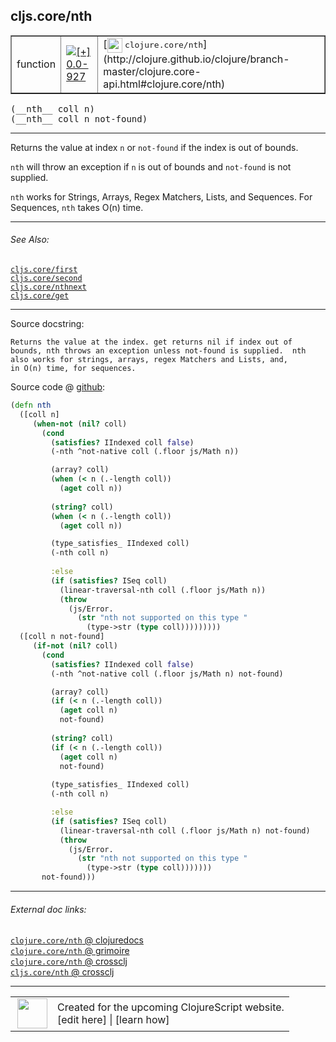 ## cljs.core/nth



 <table border="1">
<tr>
<td>function</td>
<td><a href="https://github.com/cljsinfo/cljs-api-docs/tree/0.0-927"><img valign="middle" alt="[+] 0.0-927" title="Added in 0.0-927" src="https://img.shields.io/badge/+-0.0--927-lightgrey.svg"></a> </td>
<td>
[<img height="24px" valign="middle" src="http://i.imgur.com/1GjPKvB.png"> <samp>clojure.core/nth</samp>](http://clojure.github.io/clojure/branch-master/clojure.core-api.html#clojure.core/nth)
</td>
</tr>
</table>


 <samp>
(__nth__ coll n)<br>
</samp>
 <samp>
(__nth__ coll n not-found)<br>
</samp>

---

Returns the value at index `n` or `not-found` if the index is out of bounds.

`nth` will throw an exception if `n` is out of bounds and `not-found` is not
supplied.

`nth` works for Strings, Arrays, Regex Matchers, Lists, and Sequences. For
Sequences, `nth` takes O(n) time.

---


###### See Also:

[`cljs.core/first`](cljs.core_first.md)<br>
[`cljs.core/second`](cljs.core_second.md)<br>
[`cljs.core/nthnext`](cljs.core_nthnext.md)<br>
[`cljs.core/get`](cljs.core_get.md)<br>

---


Source docstring:

```
Returns the value at the index. get returns nil if index out of
bounds, nth throws an exception unless not-found is supplied.  nth
also works for strings, arrays, regex Matchers and Lists, and,
in O(n) time, for sequences.
```


Source code @ [github](https://github.com/clojure/clojurescript/blob/r1877/src/cljs/cljs/core.cljs#L888-L943):

```clj
(defn nth
  ([coll n]
     (when-not (nil? coll)
       (cond
         (satisfies? IIndexed coll false)
         (-nth ^not-native coll (.floor js/Math n))

         (array? coll)
         (when (< n (.-length coll))
           (aget coll n))
         
         (string? coll)
         (when (< n (.-length coll))
           (aget coll n))

         (type_satisfies_ IIndexed coll)
         (-nth coll n)
         
         :else
         (if (satisfies? ISeq coll)
           (linear-traversal-nth coll (.floor js/Math n))
           (throw
             (js/Error.
               (str "nth not supported on this type "
                 (type->str (type coll)))))))))
  ([coll n not-found]
     (if-not (nil? coll)
       (cond
         (satisfies? IIndexed coll false)
         (-nth ^not-native coll (.floor js/Math n) not-found)

         (array? coll)
         (if (< n (.-length coll))
           (aget coll n)
           not-found)
         
         (string? coll)
         (if (< n (.-length coll))
           (aget coll n)
           not-found)
         
         (type_satisfies_ IIndexed coll)
         (-nth coll n)

         :else
         (if (satisfies? ISeq coll)
           (linear-traversal-nth coll (.floor js/Math n) not-found)
           (throw
             (js/Error.
               (str "nth not supported on this type "
                 (type->str (type coll)))))))
       not-found)))
```

<!--
Repo - tag - source tree - lines:

 <pre>
clojurescript @ r1877
└── src
    └── cljs
        └── cljs
            └── <ins>[core.cljs:888-943](https://github.com/clojure/clojurescript/blob/r1877/src/cljs/cljs/core.cljs#L888-L943)</ins>
</pre>

-->

---



###### External doc links:

[`clojure.core/nth` @ clojuredocs](http://clojuredocs.org/clojure.core/nth)<br>
[`clojure.core/nth` @ grimoire](http://conj.io/store/v1/org.clojure/clojure/1.7.0-beta3/clj/clojure.core/nth/)<br>
[`clojure.core/nth` @ crossclj](http://crossclj.info/fun/clojure.core/nth.html)<br>
[`cljs.core/nth` @ crossclj](http://crossclj.info/fun/cljs.core.cljs/nth.html)<br>

---

 <table>
<tr><td>
<img valign="middle" align="right" width="48px" src="http://i.imgur.com/Hi20huC.png">
</td><td>
Created for the upcoming ClojureScript website.<br>
[edit here] | [learn how]
</td></tr></table>

[edit here]:https://github.com/cljsinfo/cljs-api-docs/blob/master/cljsdoc/cljs.core_nth.cljsdoc
[learn how]:https://github.com/cljsinfo/cljs-api-docs/wiki/cljsdoc-files

<!--

This information was too distracting to show to readers, but I'll leave it
commented here since it is helpful to:

- pretty-print the data used to generate this document
- and show how to retrieve that data



The API data for this symbol:

```clj
{:description "Returns the value at index `n` or `not-found` if the index is out of bounds.\n\n`nth` will throw an exception if `n` is out of bounds and `not-found` is not\nsupplied.\n\n`nth` works for Strings, Arrays, Regex Matchers, Lists, and Sequences. For\nSequences, `nth` takes O(n) time.",
 :ns "cljs.core",
 :name "nth",
 :signature ["[coll n]" "[coll n not-found]"],
 :history [["+" "0.0-927"]],
 :type "function",
 :related ["cljs.core/first"
           "cljs.core/second"
           "cljs.core/nthnext"
           "cljs.core/get"],
 :full-name-encode "cljs.core_nth",
 :source {:code "(defn nth\n  ([coll n]\n     (when-not (nil? coll)\n       (cond\n         (satisfies? IIndexed coll false)\n         (-nth ^not-native coll (.floor js/Math n))\n\n         (array? coll)\n         (when (< n (.-length coll))\n           (aget coll n))\n         \n         (string? coll)\n         (when (< n (.-length coll))\n           (aget coll n))\n\n         (type_satisfies_ IIndexed coll)\n         (-nth coll n)\n         \n         :else\n         (if (satisfies? ISeq coll)\n           (linear-traversal-nth coll (.floor js/Math n))\n           (throw\n             (js/Error.\n               (str \"nth not supported on this type \"\n                 (type->str (type coll)))))))))\n  ([coll n not-found]\n     (if-not (nil? coll)\n       (cond\n         (satisfies? IIndexed coll false)\n         (-nth ^not-native coll (.floor js/Math n) not-found)\n\n         (array? coll)\n         (if (< n (.-length coll))\n           (aget coll n)\n           not-found)\n         \n         (string? coll)\n         (if (< n (.-length coll))\n           (aget coll n)\n           not-found)\n         \n         (type_satisfies_ IIndexed coll)\n         (-nth coll n)\n\n         :else\n         (if (satisfies? ISeq coll)\n           (linear-traversal-nth coll (.floor js/Math n) not-found)\n           (throw\n             (js/Error.\n               (str \"nth not supported on this type \"\n                 (type->str (type coll)))))))\n       not-found)))",
          :title "Source code",
          :repo "clojurescript",
          :tag "r1877",
          :filename "src/cljs/cljs/core.cljs",
          :lines [888 943]},
 :full-name "cljs.core/nth",
 :clj-symbol "clojure.core/nth",
 :docstring "Returns the value at the index. get returns nil if index out of\nbounds, nth throws an exception unless not-found is supplied.  nth\nalso works for strings, arrays, regex Matchers and Lists, and,\nin O(n) time, for sequences."}

```

Retrieve the API data for this symbol:

```clj
;; from Clojure REPL
(require '[clojure.edn :as edn])
(-> (slurp "https://raw.githubusercontent.com/cljsinfo/cljs-api-docs/catalog/cljs-api.edn")
    (edn/read-string)
    (get-in [:symbols "cljs.core/nth"]))
```

-->

